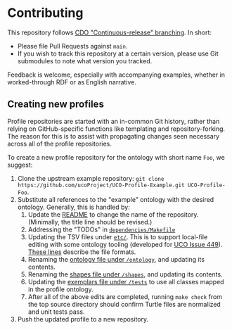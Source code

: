 # Contributing

This repository follows [CDO "Continuous-release" branching](https://cyberdomainontology.org/ontology/development/#branching-cdo-continuous).  In short:

* Please file Pull Requests against `main`.
* If you wish to track this repository at a certain version, please use Git submodules to note what version you tracked.

Feedback is welcome, especially with accompanying examples, whether in worked-through RDF or as English narrative.


## Creating new profiles

Profile repositories are started with an in-common Git history, rather than relying on GitHub-specific functions like templating and repository-forking.  The reason for this is to assist with propagating changes seen necessary across all of the profile repositories.

To create a new profile repository for the ontology with short name `Foo`, we suggest:

1. Clone the upstream example repository: `git clone https://github.com/ucoProject/UCO-Profile-Example.git UCO-Profile-Foo`.
1. Substitute all references to the "example" ontology with the desired ontology.  Generally, this is handled by:
   1. Update the [README](README.md) to change the name of the repository.  (Minimally, the title line should be revised.)
   1. Addressing the "TODOs" in [`dependencies/Makefile`](dependencies/Makefile)
   1. Updating the TSV files under [`etc/`](etc/).  This is to support local-file editing with some ontology tooling (developed for [UCO Issue 449](https://github.com/ucoProject/UCO/issues/449)).  [These lines](https://github.com/ucoProject/UCO/blob/1.2.0/src/create-catalog-v001.xml.py#L68-L77) describe the file formats.
   1. Renaming the [ontology file under `/ontology`](ontology/uco-example.ttl), and updating its contents.
   1. Renaming the [shapes file under `/shapes`](shapes/sh-uco-example.ttl), and updating its contents.
   1. Updating the [exemplars file under `/tests`](tests/exemplars.ttl) to use all classes mapped in the profile ontology.
   1. After all of the above edits are completed, running `make check` from the top source directory should confirm Turtle files are normalized and unit tests pass.
1. Push the updated profile to a new repository.
